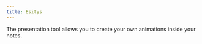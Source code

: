 ```yaml
---
title: Esitys
---
```


The presentation tool allows you to create your own animations inside your notes.
